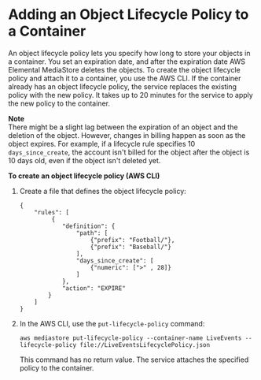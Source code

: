 # Adding an Object Lifecycle Policy to a Container<a name="policies-object-lifecycle-add"></a>

An object lifecycle policy lets you specify how long to store your objects in a container\. You set an expiration date, and after the expiration date AWS Elemental MediaStore deletes the objects\. To create the object lifecycle policy and attach it to a container, you use the AWS CLI\. If the container already has an object lifecycle policy, the service replaces the existing policy with the new policy\. It takes up to 20 minutes for the service to apply the new policy to the container\.

**Note**  
There might be a slight lag between the expiration of an object and the deletion of the object\. However, changes in billing happen as soon as the object expires\. For example, if a lifecycle rule specifies 10 `days_since_create`, the account isn't billed for the object after the object is 10 days old, even if the object isn't deleted yet\.

**To create an object lifecycle policy \(AWS CLI\)**

1. Create a file that defines the object lifecycle policy:

   ```
   {        
       "rules": [
            {
               "definition": {
                   "path": [ 
                       {"prefix": "Football/"}, 
                       {"prefix": "Baseball/"}
                   ],
                   "days_since_create": [
                       {"numeric": [">" , 28]}
                   ]
               },
               "action": "EXPIRE"
           }
       ]
   }
   ```

1. In the AWS CLI, use the `put-lifecycle-policy` command:

   ```
   aws mediastore put-lifecycle-policy --container-name LiveEvents --lifecycle-policy file://LiveEventsLifecyclePolicy.json
   ```

   This command has no return value\. The service attaches the specified policy to the container\. 
